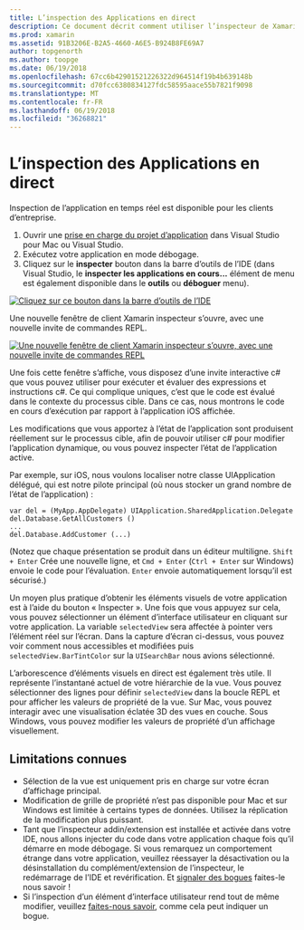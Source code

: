```yaml
---
title: L’inspection des Applications en direct
description: Ce document décrit comment utiliser l’inspecteur de Xamarin pour inspecter les applications. Il décrit également les limitations de l’outil de l’inspecteur de Xamarin.
ms.prod: xamarin
ms.assetid: 91B3206E-B2A5-4660-A6E5-B924B8FE69A7
author: topgenorth
ms.author: toopge
ms.date: 06/19/2018
ms.openlocfilehash: 67cc6b42901521226322d964514f19b4b639148b
ms.sourcegitcommit: d70fcc6380834127fdc58595aace55b7821f9098
ms.translationtype: MT
ms.contentlocale: fr-FR
ms.lasthandoff: 06/19/2018
ms.locfileid: "36268821"
---
```

# <a name="inspecting-live-applications"></a>L’inspection des Applications en direct

Inspection de l’application en temps réel est disponible pour les clients d’entreprise.

1. Ouvrir une [prise en charge du projet d’application](~/tools/inspector/install.md#supported-platforms) dans Visual Studio pour Mac ou Visual Studio.
1. Exécutez votre application en mode débogage.
1. Cliquez sur le **inspecter** bouton dans la barre d’outils de l’IDE (dans Visual Studio, le **inspecter les applications en cours...**  élément de menu est également disponible dans le **outils** ou **déboguer** menu).

[![](inspect-images/mac-heres-the-button.png "Cliquez sur ce bouton dans la barre d’outils de l’IDE")](inspect-images/mac-heres-the-button.png#lightbox)

Une nouvelle fenêtre de client Xamarin inspecteur s’ouvre, avec une nouvelle invite de commandes REPL.

[![](inspect-images/inspector-0.7.0-map-inspect-small.png "Une nouvelle fenêtre de client Xamarin inspecteur s’ouvre, avec une nouvelle invite de commandes REPL")](inspect-images/inspector-0.7.0-map-inspect.png#lightbox)

Une fois cette fenêtre s’affiche, vous disposez d’une invite interactive c# que vous pouvez utiliser pour exécuter et évaluer des expressions et instructions c#. Ce qui complique uniques, c’est que le code est évalué dans le contexte du processus cible. Dans ce cas, nous montrons le code en cours d’exécution par rapport à l’application iOS affichée.

Les modifications que vous apportez à l’état de l’application sont produisent réellement sur le processus cible, afin de pouvoir utiliser c# pour modifier l’application dynamique, ou vous pouvez inspecter l’état de l’application active.

Par exemple, sur iOS, nous voulons localiser notre classe UIApplication délégué, qui est notre pilote principal (où nous stocker un grand nombre de l’état de l’application) :

    var del = (MyApp.AppDelegate) UIApplication.SharedApplication.Delegate
    del.Database.GetAllCustomers ()
    ...
    del.Database.AddCustomer (...)

(Notez que chaque présentation se produit dans un éditeur multiligne. `Shift + Enter` Crée une nouvelle ligne, et `Cmd + Enter` (`Ctrl + Enter` sur Windows) envoie le code pour l’évaluation. `Enter` envoie automatiquement lorsqu’il est sécurisé.)

Un moyen plus pratique d’obtenir les éléments visuels de votre application est à l’aide du bouton « Inspecter ». Une fois que vous appuyez sur cela, vous pouvez sélectionner un élément d’interface utilisateur en cliquant sur votre application. La variable `selectedView` sera affectée à pointer vers l’élément réel sur l’écran. Dans la capture d’écran ci-dessus, vous pouvez voir comment nous accessibles et modifiées puis `selectedView.BarTintColor` sur la `UISearchBar` nous avions sélectionné.

L’arborescence d’éléments visuels en direct est également très utile. Il représente l’instantané actuel de votre hiérarchie de la vue. Vous pouvez sélectionner des lignes pour définir `selectedView` dans la boucle REPL et pour afficher les valeurs de propriété de la vue. Sur Mac, vous pouvez interagir avec une visualisation éclatée 3D des vues en couche. Sous Windows, vous pouvez modifier les valeurs de propriété d’un affichage visuellement.

## <a name="known-limitations"></a>Limitations connues

 - Sélection de la vue est uniquement pris en charge sur votre écran d’affichage principal.
 - Modification de grille de propriété n’est pas disponible pour Mac et sur Windows est limitée à certains types de données. Utilisez la réplication de la modification plus puissant.
 - Tant que l’inspecteur addin/extension est installée et activée dans votre IDE, nous allons injecter du code dans votre application chaque fois qu’il démarre en mode débogage. Si vous remarquez un comportement étrange dans votre application, veuillez réessayer la désactivation ou la désinstallation du complément/extension de l’inspecteur, le redémarrage de l’IDE et revérification. Et [signaler des bogues](~/tools/inspector/install.md#reporting-bugs) faites-le nous savoir !
 - Si l’inspection d’un élément d’interface utilisateur rend tout de même modifier, veuillez [faites-nous savoir](~/tools/inspector/install.md#reporting-bugs), comme cela peut indiquer un bogue.

